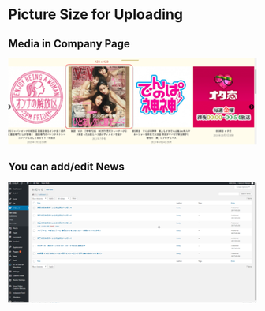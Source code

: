 # Picture Size for Uploading

## Media in Company Page

![news](_media/size-media.png)

## You can add/edit News

![news](_media/news.png)

